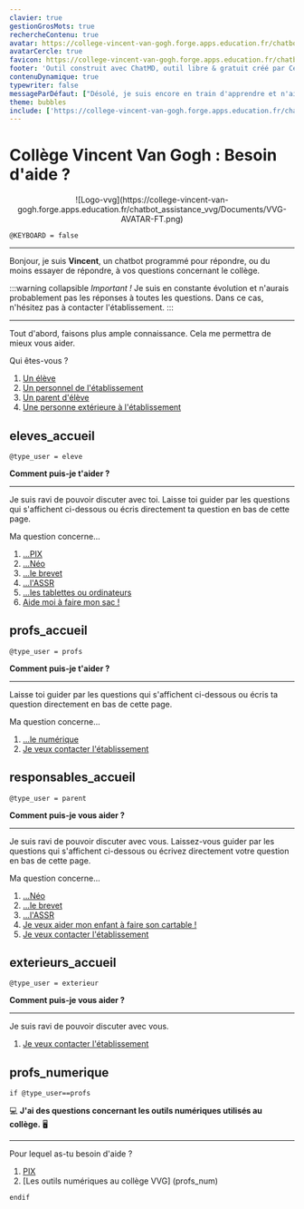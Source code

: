 ```yaml
---
clavier: true
gestionGrosMots: true
rechercheContenu: true
avatar: https://college-vincent-van-gogh.forge.apps.education.fr/chatbot_assistance_vvg/Documents/VVG-AVATAR-FT.png
avatarCercle: true
favicon: https://college-vincent-van-gogh.forge.apps.education.fr/chatbot_assistance_vvg/Documents/VVG-FAVICON40.png
footer: 'Outil construit avec ChatMD, outil libre & gratuit créé par Cédric Eyssette - Paramétrages et configuration : Adrien Magraner (Référent Numérique) & Nathalie Tregoat (ATI)'
contenuDynamique: true
typewriter: false
messageParDéfaut: ["Désolé, je suis encore en train d'apprendre et n'ai pas la réponse à votre question. Contactez l'établissement pour plus d'information.", "Je n'ai pas encore appris la réponse à cette question. Peut-être qu'en contactant directement l'établissement, vous pourrez obtenir plus d'informations ?"]
theme: bubbles
include: ['https://college-vincent-van-gogh.forge.apps.education.fr/chatbot_assistance_vvg/sans-profil.md', 'https://college-vincent-van-gogh.forge.apps.education.fr/chatbot_assistance_vvg/Aide-Pix-Eleves.md', 'https://college-vincent-van-gogh.forge.apps.education.fr/chatbot_assistance_vvg/Aide-Pix-Professeurs.md', 'https://college-vincent-van-gogh.forge.apps.education.fr/chatbot_assistance_vvg/Aide-Neo-Eleve.md' , https://github.com/ntregoat/VinceAssist/blob/main/Aide-Num-Prof.md , https://github.com/ntregoat/VinceAssist/blob/main/Aide-Num-Prof.md]
---
```


# Collège Vincent Van Gogh : Besoin d'aide ?

<center>![Logo-vvg](https://college-vincent-van-gogh.forge.apps.education.fr/chatbot_assistance_vvg/Documents/VVG-AVATAR-FT.png)</center>
<!-- Pas besoin d'entrée clavier ici, orientation principale du chatbot -->

`@KEYBOARD = false`

*****

Bonjour, je suis **Vincent**, un chatbot programmé pour répondre, ou du moins essayer de répondre, à vos questions concernant le collège.

:::warning collapsible *Important !*
Je suis en constante évolution et n'aurais probablement pas les réponses à toutes les questions. Dans ce cas, n'hésitez pas à contacter l'établissement.
:::
*****

Tout d'abord, faisons plus ample connaissance. Cela me permettra de mieux vous aider.

Qui êtes-vous ?

1. [Un élève](eleves_accueil)
2. [Un personnel de l'établissement](profs_accueil)
3. [Un parent d'élève](responsables_accueil) 
4. [Une personne extérieure à l'établissement](exterieurs_accueil)


<!-- Ici uniquement les pages d'accueil général en fonction des profils.
Le contenu est répartis dans les différents fichiers -->

## eleves_accueil

`@type_user = eleve`

**Comment puis-je t'aider ?**

******

Je suis ravi de pouvoir discuter avec toi. 
Laisse toi guider par les questions qui s'affichent ci-dessous ou écris directement ta question en bas de cette page.

Ma question concerne...

1. [...PIX](eleves_pix)
2. [...Néo](eleves_neo)
3. [...le brevet](dnb)
4. [...l'ASSR](assr)
5. [...les tablettes ou ordinateurs](eleves_emi)
6. [Aide moi à faire mon sac !](eleves_mon_cartable)

## profs_accueil

`@type_user = profs`

**Comment puis-je t'aider ?**

*****

Laisse toi guider par les questions qui s'affichent ci-dessous ou écris ta question directement en bas de cette page.

Ma question concerne...

1. [...le numérique](profs_numerique)
2. [Je veux contacter l'établissement](contact)

## responsables_accueil

`@type_user = parent`

**Comment puis-je vous aider ?**

*****

Je suis ravi de pouvoir discuter avec vous.
Laissez-vous guider par les questions qui s'affichent ci-dessous ou écrivez directement votre question en bas de cette page.

Ma question concerne...

1. [...Néo](responsables_neo)
2. [...le brevet](dnb)
3. [...l'ASSR](assr)
4. [Je veux aider mon enfant à faire son cartable !](eleves_mon_cartable)
5. [Je veux contacter l'établissement](contact)

## exterieurs_accueil

`@type_user = exterieur`

**Comment puis-je vous aider ?**

*****

Je suis ravi de pouvoir discuter avec vous.

1. [Je veux contacter l'établissement](contact)

## profs_numerique

`if @type_user==profs` 

:computer: **J'ai des questions concernant les outils numériques utilisés au collège.** :desktop_computer: 

*****

Pour lequel as-tu besoin d'aide ?

1. [PIX](profs_pix)
2. [Les outils numériques au collège VVG] (profs_num)


`endif`